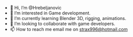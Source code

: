 - 👋 Hi, I’m @Hrebeljanovic
- 👀 I’m interested in Game development.
- 🌱 I’m currently learning Blender 3D, rigging, animations.
- 💞️ I’m looking to collaborate with game developers.
- 📫 How to reach me email me on strax996@hotmail.com

<!---
Hrebeljanovic/Hrebeljanovic is a ✨ special ✨ repository because its `README.md` (this file) appears on your GitHub profile.
You can click the Preview link to take a look at your changes.
--->

